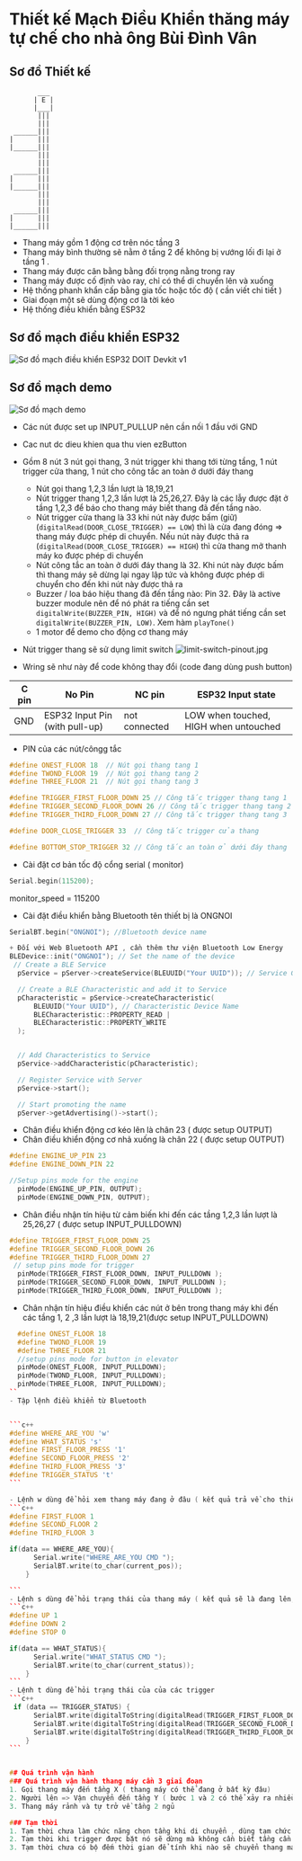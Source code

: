 ﻿# Thiết kế Mạch Điều Khiển thăng máy tự chế cho nhà ông Bùi Đình Vân

## Sơ đồ Thiết kế

           ___
          | E |
          |___|
           |||
           |||
     ______|||
    |      ||| 
    |______|||
           |||
           |||
     ______|||
    |      |||
    |______|||
           |||
           |||
     ______|||
    |      |||
    |______|||

- Thang máy gồm 1 động cơ trên nóc tầng 3
- Thang máy bình thường sẽ nằm ở tầng 2 để không bị vướng lối đi lại ở tầng 1 .
- Thang máy được cân bằng bằng đối trọng nằng trong ray
- Thang máy được cố định vào ray, chỉ có thể di chuyển lên và xuống
- Hệ thống phanh khẩn cấp bằng gia tốc hoặc tốc độ ( cần viết chi tiết )
- Giai đoạn một sẽ dùng động cơ là tời kéo
- Hệ thống điều khiển bằng ESP32

## Sơ đồ mạch điều khiển ESP32

![ Sơ đồ mạch điều khiển ESP32 DOIT Devkit v1 ](https://mischianti.org/wp-content/uploads/2020/11/ESP32-DOIT-DEV-KIT-v1-pinout-mischianti.png)

## Sơ đồ mạch demo

![ Sơ đồ mạch demo ](./wiring-diagram.png)

- Các nút được set up INPUT_PULLUP nên cần nối 1 đầu với GND
- Cac nut dc dieu khien qua thu vien ezButton
- Gồm 8 nút 3 nút gọi thang, 3 nút trigger khi thang tới từng tầng, 1 nút trigger cửa thang, 1 nút cho công tắc an toàn ở dưới đáy thang

    - Nút gọi thang 1,2,3 lần lượt là 18,19,21
    - Nút trigger thang 1,2,3 lần lượt là 25,26,27. Đây là các lẫy được đặt ở tầng 1,2,3 để báo cho thang máy biết
      thang đã đến tầng nào.
    - Nút trigger cửa thang là 33 khi nút này được bấm (giữ) (`digitalRead(DOOR_CLOSE_TRIGGER) == LOW`) thì là cừa đang
      đóng => thang máy được phép di chuyển. Nếu nút này được thả ra (`digitalRead(DOOR_CLOSE_TRIGGER) == HIGH`) thì cửa
      thang mở thanh máy ko được phép di chuyển
    - Nút công tắc an toàn ở dưới đáy thang là 32. Khi nút này được bấm thì thang máy sẽ dừng lại ngay lập tức và không
      được phép di chuyển cho đến khi nút này được thả ra
    - Buzzer / loa báo hiệu thang đã đến tầng nào: Pin 32. Đây là active buzzer module nên để nó phát ra tiếng cần set
      `digitalWrite(BUZZER_PIN, HIGH)` và để nó ngưng phát tiếng cần set `digitalWrite(BUZZER_PIN, LOW)`. Xem hàm `playTone()`
    - 1 motor để demo cho động cơ thang máy

- Nút trigger thang sẽ sử dụng limit switch
![limit-switch-pinout.jpg](./images/limit-switch-pinout.jpg)
- Wring sẽ như này để code không thay đổi (code đang dùng push button)

| C pin | No Pin                           | NC pin        | ESP32 Input state                      |  
|-------|----------------------------------|---------------|----------------------------------------|
| GND   | ESP32 Input Pin (with pull-up)   | not connected | LOW when touched,  HIGH when untouched |  
- PIN của các nút/côngg tắc
```C++
#define ONEST_FLOOR 18  // Nút gọi thang tang 1
#define TWOND_FLOOR 19  // Nút gọi thang tang 2
#define THREE_FLOOR 21  // Nút gọi thang tang 3

#define TRIGGER_FIRST_FLOOR_DOWN 25 // Công tắc trigger thang tang 1
#define TRIGGER_SECOND_FLOOR_DOWN 26 // Công tắc trigger thang tang 2
#define TRIGGER_THIRD_FLOOR_DOWN 27 // Công tắc trigger thang tang 3

#define DOOR_CLOSE_TRIGGER 33  // Công tắc trigger cửa thang

#define BOTTOM_STOP_TRIGGER 32 // Công tắc an toàn ở dưới đáy thang
```
- Cài đặt cơ bản tốc độ cổng serial ( monitor)

```c++
Serial.begin(115200);
```

monitor_speed = 115200

- Cài đặt điều khiển bằng Bluetooth tên thiết bị là ONGNOI

```c++
SerialBT.begin("ONGNOI"); //Bluetooth device name

+ Đối với Web Bluetooth API , cần thêm thư viện Bluetooth Low Energy
BLEDevice::init("ONGNOI"); // Set the name of the device
 // Create a BLE Service
  pService = pServer->createService(BLEUUID("Your UUID")); // Service Generic Access

  // Create a BLE Characteristic and add it to Service
  pCharacteristic = pService->createCharacteristic(
      BLEUUID("Your UUID"), // Characteristic Device Name
      BLECharacteristic::PROPERTY_READ |
      BLECharacteristic::PROPERTY_WRITE
  );


  // Add Characteristics to Service
  pService->addCharacteristic(pCharacteristic);

  // Register Service with Server
  pService->start();

  // Start promoting the name
  pServer->getAdvertising()->start();

```

- Chân điều khiển động cơ kéo lên là chân 23 ( được setup OUTPUT)
- Chân điều khiển động cơ nhả xuống là chân 22 ( được setup OUTPUT)

```C++
#define ENGINE_UP_PIN 23
#define ENGINE_DOWN_PIN 22

//Setup pins mode for the engine
  pinMode(ENGINE_UP_PIN, OUTPUT);
  pinMode(ENGINE_DOWN_PIN, OUTPUT);

```

- Chân điều nhận tín hiệu từ cảm biến khi đến các tầng 1,2,3 lần lượt là 25,26,27 ( được setup INPUT_PULLDOWN)

```C++
#define TRIGGER_FIRST_FLOOR_DOWN 25
#define TRIGGER_SECOND_FLOOR_DOWN 26
#define TRIGGER_THIRD_FLOOR_DOWN 27
 // setup pins mode for trigger
  pinMode(TRIGGER_FIRST_FLOOR_DOWN, INPUT_PULLDOWN );
  pinMode(TRIGGER_SECOND_FLOOR_DOWN, INPUT_PULLDOWN );
  pinMode(TRIGGER_THIRD_FLOOR_DOWN, INPUT_PULLDOWN );
```

- Chân nhận tín hiệu điều khiển các nút ở bên trong thang máy khi đến các tầng 1, 2 ,3 lần lượt là 18,19,21(được setup
  INPUT_PULLDOWN)

````C++
  #define ONEST_FLOOR 18
  #define TWOND_FLOOR 19
  #define THREE_FLOOR 21
  //setup pins mode for button in elevator
  pinMode(ONEST_FLOOR, INPUT_PULLDOWN);
  pinMode(TWOND_FLOOR, INPUT_PULLDOWN);
  pinMode(THREE_FLOOR, INPUT_PULLDOWN);
``
- Tập lệnh điều khiển từ Bluetooth


```c++
#define WHERE_ARE_YOU 'w'
#define WHAT_STATUS 's'
#define FIRST_FLOOR_PRESS '1'
#define SECOND_FLOOR_PRESS '2'
#define THIRD_FLOOR_PRESS '3'
#define TRIGGER_STATUS 't'
```

- Lệnh w dùng để hỏi xem thang máy đang ở đâu ( kết quả trả về cho thiết bị hỏi là một trong các giá trị 1,2,3 tương ứng với 3 tầng như dưới)
```c++
#define FIRST_FLOOR 1
#define SECOND_FLOOR 2
#define THIRD_FLOOR 3

if(data == WHERE_ARE_YOU){
      Serial.write("WHERE_ARE_YOU CMD ");
      SerialBT.write(to_char(current_pos));
    }

```
- Lệnh s dùng để hỏi trạng thái của thang máy ( kết quả sẽ là đang lên, đang xuống , đang đứng yên)
```c++
#define UP 1
#define DOWN 2
#define STOP 0

if(data == WHAT_STATUS){
      Serial.write("WHAT_STATUS CMD ");
      SerialBT.write(to_char(current_status));
    }
```
- Lệnh t dùng để hỏi trạng thái của của các trigger  
```c++
 if (data == TRIGGER_STATUS) {
      SerialBT.write(digitalToString(digitalRead(TRIGGER_FIRST_FLOOR_DOWN)));
      SerialBT.write(digitalToString(digitalRead(TRIGGER_SECOND_FLOOR_DOWN)));
      SerialBT.write(digitalToString(digitalRead(TRIGGER_THIRD_FLOOR_DOWN)));
    }
```


## Quá trình vận hành
### Quá trình vận hành thang máy cần 3 giai đoạn 
1. Gọi thang máy đến tầng X ( thang máy có thể đang ở bất kỳ đâu)
2. Người lên => Vận chuyển đến tầng Y ( bước 1 và 2 có thể xảy ra nhiều lần)
3. Thang máy rảnh và tự trở về tầng 2 ngủ

### Tạm thời
1. Tạm thời chưa làm chức năng chọn tầng khi di chuyển , dùng tạm chức năng gọi thang để di chuyển
2. Tạm thời khi trigger được bặt nó sẽ dừng mà không cần biết tầng cần di chuyển là tầng nào do (1)
3. Tạm thời chưa có bộ đếm thời gian để tính khi nào sẽ chuyển thang máy sang trạng thái ngủ (Chuyển về tầng 2)
